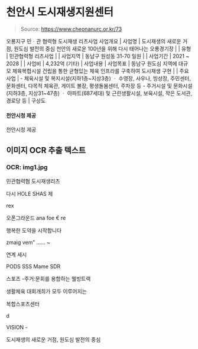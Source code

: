 # 천안시 도시재생지원센터

> Source: https://www.cheonanurc.or.kr/73

오룡지구 민ㆍ관 협력형 도시재생 리츠사업
사업개요
| 사업명 | 도시재생의 새로운 거점, 원도심 발전의 중심 천안의 새로운 100년을 위해 다시 태어나는 오룡경기장 |
| 유형 | 민관협력형 리츠사업 |
| 사업지역 | 동남구 원성동 31-70 일원 |
| 사업기간 | 2021 ~ 2028 |
| 사업비 | 4,232억 (기타) |
사업내용
| 사업목표 | 동남구 원도심 지역에 대규모 체육복합시설 건립을 통한 균형있는 체육 인프라를 구축하여 도시재생 구현 |
| 주요사업 | - 체육시설 및 복지시설(지하1층~지상3층) ㆍ 수영장, 사우나, 빙상장, 주민센터, 문화센터, 다목적 체육관, 게이트 볼장, 평생돌봄센터, 주차장 등 - 주거시설 및 문화시설(지하3층, 지상31~47층) ㆍ 아파트(687세대) 및 근린생활시설, 보육시설, 작은 도서관, 경로당 등 |
구상도
#### 천안시청 제공
천안시청 제공

## 이미지 OCR 추출 텍스트

### OCR: img1.jpg
민관협력혐 도시재생리츠

다시 HOLE SHAS
제

rex

오폰그라운드 ana foe € re

행복한 도약을 시작합니다

zmaig vem” …… ~

연계 세시

PODS SSS Mame SDR

스포츠 -주거:문회를 용합하는
웰빙트랙

생활체육 대회개최가
모두 이루어지는

복합스포츠센터

d

 VISION -

도시재생의 새로운 거점,
원도심 발전의 중심
